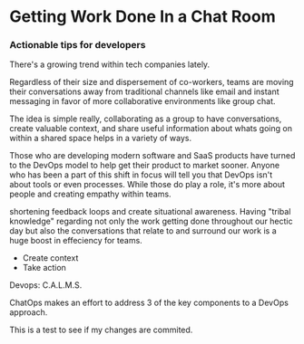 # Getting Work Done In a Chat Room
### Actionable tips for developers

There's a growing trend within tech companies lately.

Regardless of their size and dispersement of co-workers, teams are moving their conversations away from traditional channels like email and instant messaging in favor of more collaborative environments like group chat.

The idea is simple really, collaborating as a group to have conversations, create valuable context, and share useful information about whats going on within a shared space helps in a variety of ways. 

Those who are developing modern software and SaaS products have turned to the DevOps model to help get their product to market sooner. Anyone who has been a part of this shift in focus will tell you that DevOps isn't about tools or even processes. While those do play a role, it's more about people and creating empathy within teams.

shortening feedback loops and create situational awareness. Having "tribal knowledge" regarding not only the work getting done throughout our hectic day but also the conversations that relate to and surround our work is a huge boost in effeciency for teams. 

- Create context
- Take action
 
Devops: C.A.L.M.S.

ChatOps makes an effort to address 3 of the key components to a DevOps approach.

This is a test to see if my changes are commited.
